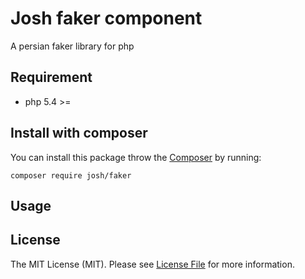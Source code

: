 # Josh faker component
A persian faker library for php

## Requirement
* php 5.4 >=

## Install with composer
You can install this package throw the [Composer](http://getcomposer.org) by running:
```
composer require josh/faker
```

## Usage


## License
The MIT License (MIT). Please see [License File](LICENSE) for more information.
